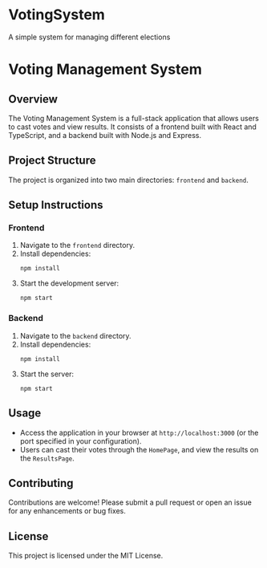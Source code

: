 # VotingSystem
A simple system for managing different elections
# Voting Management System

## Overview
The Voting Management System is a full-stack application that allows users to cast votes and view results. It consists of a frontend built with React and TypeScript, and a backend built with Node.js and Express.

## Project Structure
The project is organized into two main directories: `frontend` and `backend`.

## Setup Instructions

### Frontend
1. Navigate to the `frontend` directory.
2. Install dependencies:
   ```
   npm install
   ```
3. Start the development server:
   ```
   npm start
   ```

### Backend
1. Navigate to the `backend` directory.
2. Install dependencies:
   ```
   npm install
   ```
3. Start the server:
   ```
   npm start
   ```

## Usage
- Access the application in your browser at `http://localhost:3000` (or the port specified in your configuration).
- Users can cast their votes through the `HomePage`, and view the results on the `ResultsPage`.

## Contributing
Contributions are welcome! Please submit a pull request or open an issue for any enhancements or bug fixes.

## License
This project is licensed under the MIT License.